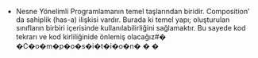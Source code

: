 * Nesne Yönelimli Programlamanın temel taşlarından biridir. Composition’ da sahiplik (has-a) ilişkisi vardır. Burada ki temel yapı; oluşturulan sınıfların birbiri içerisinde kullanılabilirliğini sağlamaktır. Bu sayede kod tekrarı ve kod kirliliğinide önlemiş olacağız#� �C�o�m�p�o�s�i�t�i�o�n�
�
�
